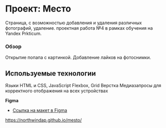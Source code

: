 # Проект: Место
 Страница, с возможностью добавления и удаления различных фотографий, удаление.  проектная работа №4 в рамках обучения на Yandex Prkticum.
### Обзор

Открытие попапа с картинкой. Добавление лайков на фотоснимки.
## Используемые технологии
Языки HTML и CSS, JavaScript
Flexbox, Grid Верстка
Медиазапросы для корректного отображения на всех устройствах

**Figma**

* [Ссылка на макет в Figma](https://www.figma.com/file/2cn9N9jSkmxD84oJik7xL7/JavaScript.-Sprint-4?node-id=0%3A1)

 https://northwindap.github.io/mesto/